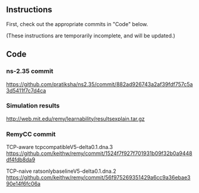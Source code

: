 ## Instructions ##
First, check out the appropriate commits in "Code" below.

(These instructions are temporarily incomplete, and will be updated.)

## Code ##

### ns-2.35 commit ###

https://github.com/pratiksha/ns2.35/commit/882ad926743a2af39fdf757c5a3d5411f7c7d4ca

### Simulation results ###

http://web.mit.edu/remy/learnability/resultsexplain.tar.gz

### RemyCC commit ###

TCP-aware tcpcompatibleV5-delta0.1.dna.3     https://github.com/keithw/remy/commit/1524f7f927f701931b09f32b0a9448df4fdb8da9

TCP-naive ratsonlybaselineV5-delta0.1.dna.2  https://github.com/keithw/remy/commit/56f975269351429a6cc9a36ebae390e14f6fc06a
